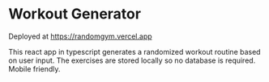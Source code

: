 # Workout Generator
Deployed at https://randomgym.vercel.app

This react app in typescript generates a randomized workout routine based on user input. 
The exercises are stored locally so no database is required. 
Mobile friendly. 
